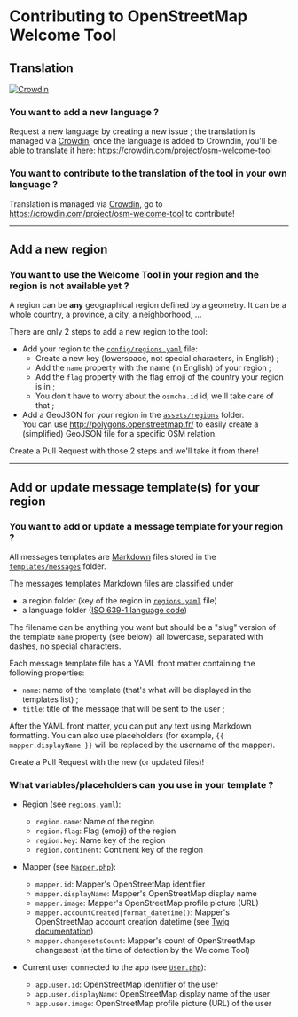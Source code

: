 # Contributing to OpenStreetMap Welcome Tool

## Translation

[![Crowdin](https://badges.crowdin.net/osm-welcome-tool/localized.svg)](https://crowdin.com/project/osm-welcome-tool)

### You want to add a new language ?

Request a new language by creating a new issue ; the translation is managed via [Crowdin](https://crowdin.com/), once the language is added to Crowndin, you'll be able to translate it here: <https://crowdin.com/project/osm-welcome-tool>

### You want to contribute to the translation of the tool in your own language ?

Translation is managed via [Crowdin](https://crowdin.com/), go to <https://crowdin.com/project/osm-welcome-tool> to contribute!

---

## Add a new region

### You want to use the Welcome Tool in your region and the region is not available yet ?

A region can be **any** geographical region defined by a geometry. It can be a whole country, a province, a city, a neighborhood, ...

There are only 2 steps to add a new region to the tool:

- Add your region to the [`config/regions.yaml`](https://github.com/osmbe/osm-welcome-tool/blob/2.x/config/regions.yaml) file:
  - Create a new key (lowerspace, not special characters, in English) ;
  - Add the `name` property with the name (in English) of your region ;
  - Add the `flag` property with the flag emoji of the country your region is in ;
  - You don't have to worry about the `osmcha.id` id, we'll take care of that ;
- Add a GeoJSON for your region in the [`assets/regions`](https://github.com/osmbe/osm-welcome-tool/tree/2.x/assets/regions) folder.  
You can use <http://polygons.openstreetmap.fr/> to easily create a (simplified) GeoJSON file for a specific OSM relation.

Create a Pull Request with those 2 steps and we'll take it from there!

---

## Add or update message template(s) for your region

### You want to add or update a message template for your region ?

All messages templates are [Markdown](https://daringfireball.net/projects/markdown/) files stored in the [`templates/messages`](https://github.com/osmbe/osm-welcome-tool/tree/2.x/templates/messages) folder.

The messages templates Markdown files are classified under

- a region folder (key of the region in [`regions.yaml`](https://github.com/osmbe/osm-welcome-tool/blob/2.x/config/regions.yaml) file)
- a language folder ([ISO 639-1 language code](https://en.wikipedia.org/wiki/List_of_ISO_639-1_codes))

The filename can be anything you want but should be a "slug" version of the template `name` property (see below): all lowercase, separated with dashes, no special characters.

Each message template file has a YAML front matter containing the following properties:

- `name`: name of the template (that's what will be displayed in the templates list) ;
- `title`: title of the message that will be sent to the user ;

After the YAML front matter, you can put any text using Markdown formatting. You can also use placeholders (for example, `{{ mapper.displayName }}` will be replaced by the username of the mapper).

Create a Pull Request with the new (or updated files)!

### What variables/placeholders can you use in your template ?

- Region (see [`regions.yaml`](config/regions.yaml)):

  - `region.name`: Name of the region
  - `region.flag`: Flag (emoji) of the region
  - `region.key`: Name key of the region
  - `region.continent`: Continent key of the region

- Mapper (see [`Mapper.php`](src/Entity/Mapper.php)):

  - `mapper.id`: Mapper's OpenStreetMap identifier
  - `mapper.displayName`: Mapper's OpenStreetMap display name
  - `mapper.image`: Mapper's OpenStreetMap profile picture (URL)
  - `mapper.accountCreated|format_datetime()`: Mapper's OpenStreetMap account creation datetime (see [Twig documentation](https://twig.symfony.com/doc/3.x/filters/format_datetime.html))
  - `mapper.changesetsCount`: Mapper's count of OpenStreetMap changesest (at the time of detection by the Welcome Tool)

- Current user connected to the app (see [`User.php`](src/Entity/User.php)):

  - `app.user.id`: OpenStreetMap identifier of the user
  - `app.user.displayName`: OpenStreetMap display name of the user
  - `app.user.image`: OpenStreetMap profile picture (URL) of the user
